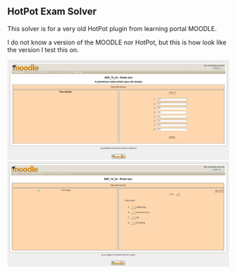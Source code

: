 <h2>HotPot Exam Solver</h2>

This solver is for a very old HotPot plugin from learning portal MOODLE.

I do not know a version of the MOODLE nor HotPot, but this is how look like the version I test this on.

<img src="https://raw.githubusercontent.com/ingui-n/moodle-solver/master/supported-web0.jpg" alt="Supported page" width="600px"/>
<img src="https://raw.githubusercontent.com/ingui-n/moodle-solver/master/supported-web1.jpg" alt="Supported page" width="600px"/>
